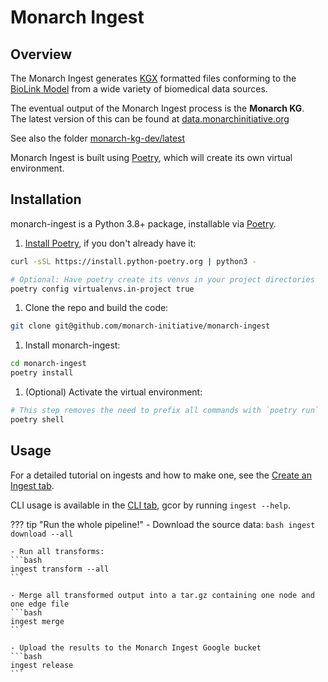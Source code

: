 # Monarch Ingest

## Overview

The Monarch Ingest generates [KGX](https://github.com/biolink/kgx/blob/master/specification/kgx-format.md) formatted files conforming to the [BioLink Model](https://biolink.github.io/biolink-model/) from a wide variety of biomedical data sources.

The eventual output of the Monarch Ingest process is the **Monarch KG**.  
The latest version of this can be found at [data.monarchinitiative.org](https://data.monarchinitiative.org/monarch-kg-dev/latest/monarch-kg.tar.gz)

See also the folder [monarch-kg-dev/latest](https://data.monarchinitiative.org/monarch-kg-dev/latest/)

Monarch Ingest is built using [Poetry](https://python-poetry.org), which will create its own virtual environment. 

## Installation

monarch-ingest is a Python 3.8+ package, installable via [Poetry](https://python-poetry.org).  

1. <a href="https://python-poetry.org/docs/" target="_blank">Install Poetry</a>, if you don't already have it:  
```bash
curl -sSL https://install.python-poetry.org | python3 -

# Optional: Have poetry create its venvs in your project directories
poetry config virtualenvs.in-project true
```

1. Clone the repo and build the code:
```bash
git clone git@github.com/monarch-initiative/monarch-ingest
```

1. Install monarch-ingest:
```bash
cd monarch-ingest
poetry install
```

1. (Optional) Activate the virtual environment:
```bash
# This step removes the need to prefix all commands with `poetry run`
poetry shell
```

## Usage

For a detailed tutorial on ingests and how to make one, see the [Create an Ingest tab](Create-an-Ingest/index.md). 

CLI usage is available in the [CLI tab](CLI.md), gcor by running `ingest --help`.

??? tip "Run the whole pipeline!"
    - Download the source data:
    ```bash
    ingest download --all
    ```

    - Run all transforms:  
    ```bash
    ingest transform --all
    ```

    - Merge all transformed output into a tar.gz containing one node and one edge file
    ```bash
    ingest merge
    ```

    - Upload the results to the Monarch Ingest Google bucket
    ```bash
    ingest release
    ```

